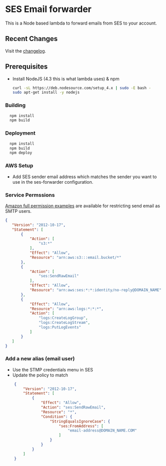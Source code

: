 # SES Email forwarder
This is a Node based lambda to forward emails from SES to your account.

## Recent Changes
Visit the [changelog](CHANGELOG.md).

## Prerequisites

* Install NodeJS (4.3 this is what lambda uses) & npm
  ```bash
  curl -sL https://deb.nodesource.com/setup_4.x | sudo -E bash -
  sudo apt-get install -y nodejs
  ```
### Building

  ```bash
    npm install
    npm build
  ```
### Deployment

  ```bash
    npm install
    npm build
    npm deploy
  ```

### AWS Setup
* Add SES sender email address which matches the sender you want to use in the ses-forwarder configuration.

### Service Permssions
[Amazon full permission examples](http://docs.aws.amazon.com/ses/latest/DeveloperGuide/control-user-access.html) are available for restricting send email as SMTP users.
   ```json
   {
      "Version": "2012-10-17",
      "Statement": [
          {
              "Action": [
                  "s3:*"
              ],
              "Effect": "Allow",
              "Resource": "arn:aws:s3:::email.bucket/*"
          },
          {
              "Action": [
                  "ses:SendRawEmail"
              ],
              "Effect": "Allow",
              "Resource": "arn:aws:ses:*:*:identity/no-reply@DOMAIN_NAME"
          },
          {
              "Effect": "Allow",
              "Resource": "arn:aws:logs:*:*:*",
              "Action": [
                  "logs:CreateLogGroup",
                  "logs:CreateLogStream",
                  "logs:PutLogEvents"
              ]
          }
      ]
  }
  ```

### Add a new alias (email user)
* Use the STMP credentials menu in SES
* Update the policy to match

```json
    {
        "Version": "2012-10-17",
        "Statement": [
            {
                "Effect": "Allow",
                "Action": "ses:SendRawEmail",
                "Resource": "*",
                "Condition": {
                    "StringEqualsIgnoreCase": {
                        "ses:FromAddress": [
                            "email-address@DOMAIN_NAME.COM"
                        ]
                    }
                }
            }
        ]
    }
```